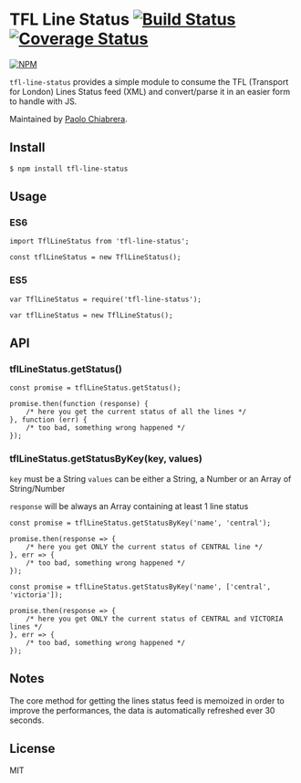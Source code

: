 # TFL Line Status [![Build Status](https://travis-ci.org/paolo-chiabrera/tfl-line-status.svg?branch=master)](https://travis-ci.org/paolo-chiabrera/tfl-line-status) [![Coverage Status](https://coveralls.io/repos/github/paolo-chiabrera/tfl-line-status/badge.svg?branch=master)](https://coveralls.io/github/paolo-chiabrera/tfl-line-status?branch=master)

[![NPM](https://nodei.co/npm/tfl-line-status.png)](https://nodei.co/npm/tfl-line-status/)

`tfl-line-status` provides a simple module to consume the TFL (Transport for London) Lines Status feed (XML) and convert/parse it in an easier form to handle with JS.

Maintained by [Paolo Chiabrera](https://github.com/paolo-chiabrera).

## Install

```
$ npm install tfl-line-status
```

## Usage

### ES6
```
import TflLineStatus from 'tfl-line-status';

const tflLineStatus = new TflLineStatus();
```

### ES5
```
var TflLineStatus = require('tfl-line-status');

var tflLineStatus = new TflLineStatus();
```

## API

### tflLineStatus.getStatus()
```
const promise = tflLineStatus.getStatus();

promise.then(function (response) {
    /* here you get the current status of all the lines */
}, function (err) {
    /* too bad, something wrong happened */
});
```

### tflLineStatus.getStatusByKey(key, values)

`key` must be a String
`values` can be either a String, a Number or an Array of String/Number

`response` will be always an Array containing at least 1 line status

```
const promise = tflLineStatus.getStatusByKey('name', 'central');

promise.then(response => {
    /* here you get ONLY the current status of CENTRAL line */
}, err => {
    /* too bad, something wrong happened */
});
```

```
const promise = tflLineStatus.getStatusByKey('name', ['central', 'victoria']);

promise.then(response => {
    /* here you get ONLY the current status of CENTRAL and VICTORIA lines */
}, err => {
    /* too bad, something wrong happened */
});
```

## Notes

The core method for getting the lines status feed is memoized in order to improve the performances,
the data is automatically refreshed ever 30 seconds.

## License

MIT

